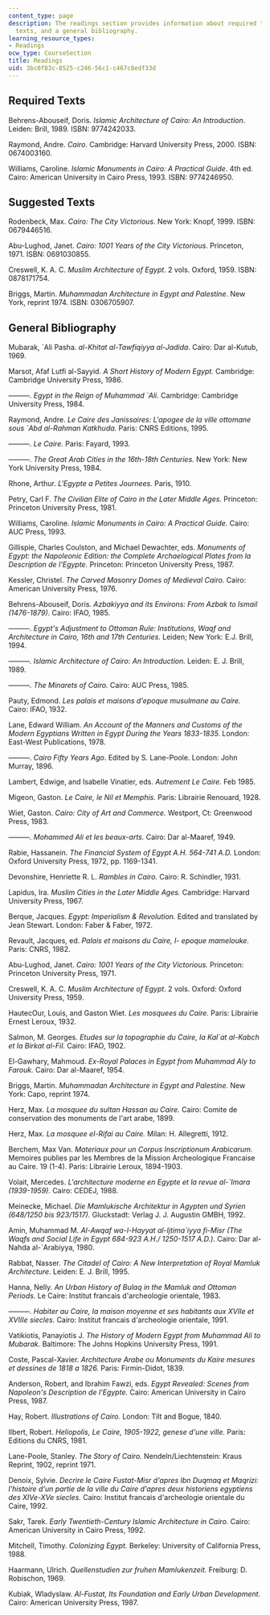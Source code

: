 ```yaml
---
content_type: page
description: The readings section provides information about required texts, suggested
  texts, and a general bibliography.
learning_resource_types:
- Readings
ocw_type: CourseSection
title: Readings
uid: 3bc0f83c-8525-c246-56c1-c467c8edf33d
---
```


Required Texts
--------------

Behrens-Abouseif, Doris. _Islamic Architecture of Cairo: An Introduction_. Leiden: Brill, 1989. ISBN: 9774242033.

Raymond, Andre. _Cairo_. Cambridge: Harvard University Press, 2000. ISBN: 0674003160.

Williams, Caroline. _Islamic Monuments in Cairo: A Practical Guide_. 4th ed. Cairo: American University in Cairo Press, 1993. ISBN: 9774246950.

Suggested Texts
---------------

Rodenbeck, Max. _Cairo: The City Victorious_. New York: Knopf, 1999. ISBN: 0679446516.

Abu-Lughod, Janet. _Cairo: 1001 Years of the City Victorious_. Princeton, 1971. ISBN: 0691030855.

Creswell, K. A. C. _Muslim Architecture of Egypt_. 2 vols. Oxford, 1959. ISBN: 0878171754.

Briggs, Martin. _Muhammadan Architecture in Egypt and Palestine_. New York, reprint 1974. ISBN: 0306705907.

General Bibliography
--------------------

Mubarak, &grave;Ali Pasha. _al-Khitat al-Tawfiqiyya al-Jadida_. Cairo: Dar al-Kutub, 1969.

Marsot, Afaf Lutfi al-Sayyid. _A Short History of Modern Egypt._ Cambridge: Cambridge University Press, 1986.

———. _Egypt in the Reign of Muhammad &grave;Ali_. Cambridge: Cambridge University Press, 1984.

Raymond, Andre. _Le Caire des Janissaires: L'apogee de la ville ottomane sous &grave;Abd al-Rahman Katkhuda._ Paris: CNRS Editions, 1995.

———. _Le Caire._ Paris: Fayard, 1993.

———. _The Great Arab Cities in the 16th-18th Centuries._ New York: New York University Press, 1984.

Rhone, Arthur. _L'Egypte a Petites Journees._ Paris, 1910.

Petry, Carl F. _The Civilian Elite of Cairo in the Later Middle Ages._ Princeton: Princeton University Press, 1981.

Williams, Caroline. _Islamic Monuments in Cairo: A Practical Guide._ Cairo: AUC Press, 1993.

Gillispie, Charles Coulston, and Michael Dewachter, eds. _Monuments of Egypt: the Napoleonic Edition: the Complete Archaelogical Plates from la Description de l'Egypte._ Princeton: Princeton University Press, 1987.

Kessler, Christel. _The Carved Masonry Domes of Medieval Cairo._ Cairo: American University Press, 1976.

Behrens-Abouseif, Doris. _Azbakiyya and its Environs: From Azbak to Ismail (1476-1879)_. Cairo: IFAO, 1985.

———. _Egypt's Adjustment to Ottoman Rule: Institutions, Waqf and Architecture in Cairo, 16th and 17th Centuries._ Leiden; New York: E.J. Brill, 1994.

———. _Islamic Architecture of Cairo: An Introduction._ Leiden: E. J. Brill, 1989.

———. _The Minarets of Cairo._ Cairo: AUC Press, 1985.

Pauty, Edmond. _Les palais et maisons d'epoque musulmane au Caire._ Cairo: IFAO, 1932.

Lane, Edward William. _An Account of the Manners and Customs of the Modern Egyptians Written in Egypt During the Years 1833-1835._ London: East-West Publications, 1978.

———. _Cairo Fifty Years Ago_. Edited by S. Lane-Poole. London: John Murray, 1896.

Lambert, Edwige, and Isabelle Vinatier, eds. _Autrement Le Caire._ Feb 1985.

Migeon, Gaston. _Le Caire, le Nil et Memphis._ Paris: Librairie Renouard, 1928.

Wiet, Gaston. _Cairo: City of Art and Commerce._ Westport, Ct: Greenwood Press, 1983.

———. _Mohammed Ali et les beaux-arts._ Cairo: Dar al-Maaref, 1949.

Rabie, Hassanein. _The Financial System of Egypt A.H. 564-741 A.D._ London: Oxford University Press, 1972, pp. 1169-1341.

Devonshire, Henriette R. L. _Rambles in Cairo._ Cairo: R. Schindler, 1931.

Lapidus, Ira. _Muslim Cities in the Later Middle Ages._ Cambridge: Harvard University Press, 1967.

Berque, Jacques. _Egypt: Imperialism & Revolution._ Edited and translated by Jean Stewart. London: Faber & Faber, 1972.

Revault, Jacques, ed. _Palais et maisons du Caire, I- epoque mamelouke._ Paris: CNRS, 1982.

Abu-Lughod, Janet. _Cairo: 1001 Years of the City Victorious._ Princeton: Princeton University Press, 1971.

Creswell, K. A. C. _Muslim Architecture of Egypt_. 2 vols. Oxford: Oxford University Press, 1959.

HautecOur, Louis, and Gaston Wiet. _Les mosquees du Caire._ Paris: Librairie Ernest Leroux, 1932.

Salmon, M. Georges. _Etudes sur la topographie du Caire, la Kal&grave;at al-Kabch et la Birkat al-Fil._ Cairo: IFAO, 1902.

El-Gawhary, Mahmoud. _Ex-Royal Palaces in Egypt from Muhammad Aly to Farouk._ Cairo: Dar al-Maaref, 1954.

Briggs, Martin. _Muhammadan Architecture in Egypt and Palestine._ New York: Capo, reprint 1974.

Herz, Max. _La mosquee du sultan Hassan au Caire._ Cairo: Comite de conservation des monuments de l'art arabe, 1899.

Herz, Max. _La mosquee el-Rifai au Caire._ Milan: H. Allegretti, 1912.

Berchem, Max Van. _Materiaux pour un Corpus Inscriptionum Arabicarum._ Memoires publies par les Membres de la Mission Archeologique Francaise au Caire. 19 (1-4). Paris: Librairie Leroux, 1894-1903.

Volait, Mercedes. _L'architecture moderne en Egypte et la revue al-&grave;Imara (1939-1959)._ Cairo: CEDEJ, 1988.

Meinecke, Michael. _Die Mamlukische Architektur in Agypten und Syrien (648/1250 bis 923/1517)._ Gluckstadt: Verlag J. J. Augustin GMBH, 1992.

Amin, Muhammad M. _Al-Awqaf wa-l-Hayyat al-Ijtima&grave;iyya fi-Misr (The Waqfs and Social Life in Egypt 684-923 A.H./ 1250-1517 A.D.)._ Cairo: Dar al-Nahda al-&grave;Arabiyya, 1980.

Rabbat, Nasser. _The Citadel of Cairo: A New Interpretation of Royal Mamluk Architecture._ Leiden: E. J. Brill, 1995.

Hanna, Nelly. _An Urban History of Bulaq in the Mamluk and Ottoman Periods._ Le Caire: Institut francais d'archeologie orientale, 1983.

———. _Habiter au Caire, la maison moyenne et ses habitants aux XVIIe et XVIIIe siecles._ Cairo: Institut francais d'archeologie orientale, 1991.

Vatikiotis, Panayiotis J. _The History of Modern Egypt from Muhammad Ali to Mubarak._ Baltimore: The Johns Hopkins University Press, 1991.

Coste, Pascal-Xavier. _Architecture Arabe ou Monuments du Kaire mesures et dessines de 1818 a 1826._ Paris: Firmin-Didot, 1839.

Anderson, Robert, and Ibrahim Fawzi, eds. _Egypt Revealed: Scenes from Napoleon's Description de l'Egypte._ Cairo: American University in Cairo Press, 1987.

Hay, Robert. _Illustrations of Cairo._ London: Tilt and Bogue, 1840.

Ilbert, Robert. _Heliopolis, Le Caire, 1905-1922, genese d'une ville._ Paris: Editions du CNRS, 1981.

Lane-Poole, Stanley. _The Story of Cairo._ Nendeln/Liechtenstein: Kraus Reprint, 1902, reprint 1971.

Denoix, Sylvie. _Decrire le Caire Fustat-Misr d'apres Ibn Duqmaq et Maqrizi: l'histoire d'un partie de la ville du Caire d'apres deux historiens egyptiens des XIVe-XVe siecles._ Cairo: Institut francais d'archeologie orientale du Caire, 1992.

Sakr, Tarek. _Early Twentieth-Century Islamic Architecture in Cairo._ Cairo: American University in Cairo Press, 1992.

Mitchell, Timothy. _Colonizing Egypt._ Berkeley: University of California Press, 1988.

Haarmann, Ulrich. _Quellenstudien zur fruhen Mamlukenzeit._ Freiburg: D. Robischon, 1969.

Kubiak, Wladyslaw. _Al-Fustat, Its Foundation and Early Urban Development._ Cairo: American University Press, 1987.